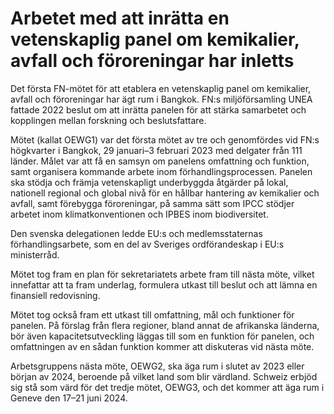 # Arbetet med att inrätta en vetenskaplig panel om kemikalier, avfall och föroreningar har inletts

Det första FN\-mötet för att etablera en vetenskaplig panel om kemikalier, avfall och föroreningar har ägt rum i Bangkok. FN:s miljöförsamling UNEA fattade 2022 beslut om att inrätta panelen för att stärka samarbetet och kopplingen mellan forskning och beslutsfattare.


Mötet (kallat OEWG1\) var det första mötet av tre och genomfördes vid FN:s högkvarter i Bangkok, 29 januari–3 februari 2023 med delgater från 111 länder. Målet var att få en samsyn om panelens omfattning och funktion, samt organisera kommande arbete inom förhandlingsprocessen. Panelen ska stödja och främja vetenskapligt underbyggda åtgärder på lokal, nationell regional och global nivå för en hållbar hantering av kemikalier och avfall, samt förebygga föroreningar, på samma sätt som IPCC stödjer arbetet inom klimatkonventionen och IPBES inom biodiversitet.

Den svenska delegationen ledde EU:s och medlemsstaternas förhandlingsarbete, som en del av Sveriges ordförandeskap i EU:s ministerråd.

Mötet tog fram en plan för sekretariatets arbete fram till nästa möte, vilket innefattar att ta fram underlag, formulera utkast till beslut och att lämna en finansiell redovisning.

Mötet tog också fram ett utkast till omfattning, mål och funktioner för panelen. På förslag från flera regioner, bland annat de afrikanska länderna, bör även kapacitetsutveckling läggas till som en funktion för panelen, och omfattningen av en sådan funktion kommer att diskuteras vid nästa möte.

Arbetsgruppens nästa möte, OEWG2, ska äga rum i slutet av 2023 eller början av 2024, beroende på vilket land som blir värdland. Schweiz erbjöd sig stå som värd för det tredje mötet, OEWG3, och det kommer att äga rum i Geneve den 17–21 juni 2024\.
